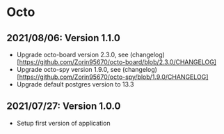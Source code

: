 # Octo

## 2021/08/06: Version 1.1.0

* Upgrade octo-board version 2.3.0, see (changelog)[https://github.com/Zorin95670/octo-board/blob/2.3.0/CHANGELOG]
* Upgrade octo-spy version 1.9.0, see (changelog)[https://github.com/Zorin95670/octo-spy/blob/1.9.0/CHANGELOG]
* Upgrade default postgres version to 13.3

## 2021/07/27: Version 1.0.0

* Setup first version of application
